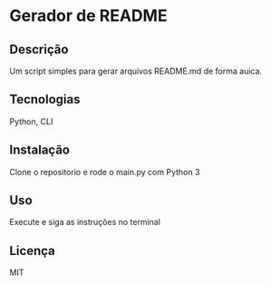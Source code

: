 # Gerador de README

## Descrição
Um script simples para gerar arquivos README.md de forma auica.

## Tecnologias
Python, CLI

## Instalação
Clone o repositorio e rode o main.py com Python 3

## Uso
Execute e siga as instruções no terminal

## Licença
MIT
